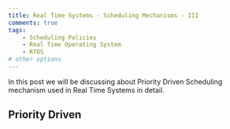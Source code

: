 ```yaml
---
title: Real Time Systems - Scheduling Mechanisms - III
comments: true
tags:
    - Scheduling Policies
    - Real Time Operating System
    - RTOS
# other options
---
```


In this post we will be discussing about Priority Driven Scheduling mechanism used in Real Time Systems in detail.

## Priority Driven

